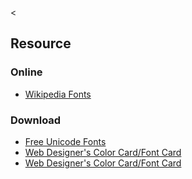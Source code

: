 &lt;

Resource
--------

### Online

-   [Wikipedia Fonts](http://en.wikipedia.org/wiki/Fonts)

### Download

-   [Free Unicode Fonts](http://www.font.su/)
-   [Web Designer's Color Card/Font Card](http://www.visibone.com/color/card.html)
-   [Web Designer's Color Card/Font Card](static/cs/card_800.gif)
